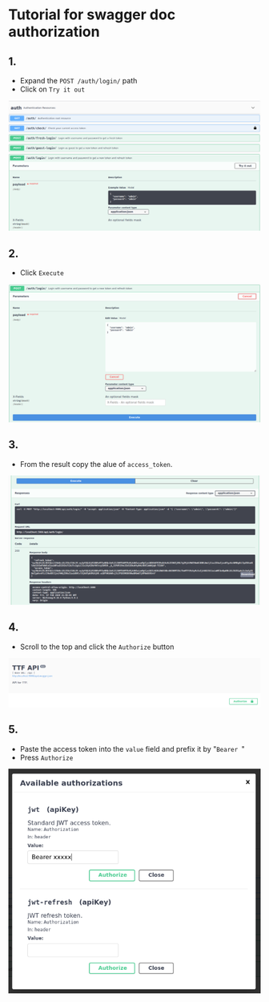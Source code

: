 # Tutorial for swagger doc authorization

## 1.

* Expand the `POST /auth/login/` path
* Click on `Try it out`

![Step 1](res/step-1.png)

## 2.

* Click `Execute`

![Step 1](res/step-2.png)

## 3.

* From the result copy the alue of `access_token`.

![Step 1](res/step-3.png)

## 4.

* Scroll to the top and click the `Authorize` button

![Step 1](res/step-4.png)

## 5.

* Paste the access token into the `value` field and prefix it by "`Bearer `"
* Press `Authorize`

![Step 1](res/step-5.png)